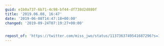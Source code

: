 ```yaml
---
guid: e1b0a737-6b71-4c98-bf44-df738d2d880f
title: '2019.06.08, 16:47'
date: '2019-06-08T14:47:18+00:00'
changed: '2019-09-24T07:19:27+00:00'


repost_of: 'https://twitter.com/miss_jwo/status/1137363749541687296?s=19'
---
```


